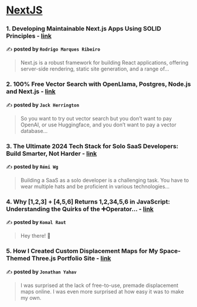 
<h1><a href=https://medium.com/tag/nextjs/recommended target="_blank" rel="noopener noreferrer">NextJS</a></h1>
<h3>1. Developing Maintainable Next.js Apps Using SOLID Principles - <a href="https://medium.com/@rodrigomarqribeiro/developing-maintainable-next-js-apps-using-solid-principles-8363aeee37c3" target="_blank" rel="noopener noreferrer">link</a></h3>

✍️ **posted by `Rodrigo Marques Ribeiro`**

<blockquote>Next.js is a robust framework for building React applications, offering server-side rendering, static site generation, and a range of…</blockquote>

<h3>2. 100% Free Vector Search with OpenLlama, Postgres, Node.js and Next.js - <a href="https://medium.com/javascript-in-plain-english/100-free-vector-search-with-openllama-postgres-nodejs-and-nextjs-e496856766f7" target="_blank" rel="noopener noreferrer">link</a></h3>

✍️ **posted by `Jack Herrington`**

<blockquote>So you want to try out vector search but you don’t want to pay OpenAI, or use Huggingface, and you don’t want to pay a vector database…</blockquote>

<h3>3. The Ultimate 2024 Tech Stack for Solo SaaS Developers: Build Smarter, Not Harder - <a href="https://medium.com/@ixartz/the-ultimate-2024-tech-stack-for-solo-saas-developers-build-smarter-not-harder-011d08292bd1" target="_blank" rel="noopener noreferrer">link</a></h3>

✍️ **posted by `Rémi Wg`**

<blockquote>Building a SaaS as a solo developer is a challenging task. You have to wear multiple hats and be proficient in various technologies…</blockquote>

<h3>4. Why [1,2,3] + [4,5,6] Returns 1,2,34,5,6 in JavaScript: Understanding the Quirks of the ➕Operator… - <a href="https://medium.com/@komalmraut/why-1-2-3-4-5-6-returns-1-2-34-5-6-in-javascript-understanding-the-quirks-of-the-operator-22fa77fd0642" target="_blank" rel="noopener noreferrer">link</a></h3>

✍️ **posted by `Komal Raut`**

<blockquote>Hey there! 👋</blockquote>

<h3>5. How I Created Custom Displacement Maps for My Space-Themed Three.js Portfolio Site - <a href="https://medium.com/javascript-in-plain-english/how-i-created-custom-displacement-maps-for-my-space-themed-three-js-portfolio-site-642b52700941" target="_blank" rel="noopener noreferrer">link</a></h3>

✍️ **posted by `Jonathan Yahav`**

<blockquote>I was surprised at the lack of free-to-use, premade displacement maps online. I was even more surprised at how easy it was to make my own.</blockquote>

